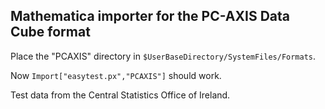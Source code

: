 Mathematica importer for the PC-AXIS Data Cube format
-----------------------------------------

Place the "PCAXIS" directory in `$UserBaseDirectory/SystemFiles/Formats`.

Now `Import["easytest.px","PCAXIS"]` should work.

Test data from the Central Statistics Office of Ireland.

